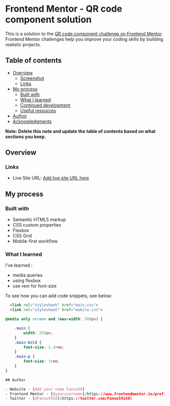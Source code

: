 # Frontend Mentor - QR code component solution

This is a solution to the [QR code component challenge on Frontend Mentor](https://www.frontendmentor.io/challenges/qr-code-component-iux_sIO_H). Frontend Mentor challenges help you improve your coding skills by building realistic projects. 

## Table of contents

- [Overview](#overview)
  - [Screenshot](#screenshot)
  - [Links](#links)
- [My process](#my-process)
  - [Built with](#built-with)
  - [What I learned](#what-i-learned)
  - [Continued development](#continued-development)
  - [Useful resources](#useful-resources)
- [Author](#author)
- [Acknowledgments](#acknowledgments)

**Note: Delete this note and update the table of contents based on what sections you keep.**

## Overview

### Links

- Live Site URL: [Add live site URL here](https://fanou59.github.io/)

## My process

### Built with

- Semantic HTML5 markup
- CSS custom properties
- Flexbox
- CSS Grid
- Mobile-first workflow


### What I learned

I've learned :
- media queries
- using flexbox
- use rem for font-size

To see how you can add code snippets, see below:

```html
  <link rel="stylesheet" href="main.css">
  <link rel="stylesheet" href="mobile.css">

```
```css
@media only screen and (max-width: 500px) {

    .main {
        width: 250px;
    }
    .main-bold {
        font-size: 1.3rem;
    }
    .main-p {
        font-size: 1rem;
    }
}

## Author

- Website - [Add your name Fanou59]
- Frontend Mentor - [@yourusername](https://www.frontendmentor.io/profile/yourusername)
- Twitter - [@Fanou5910](https://twitter.com/Fanou59150)

